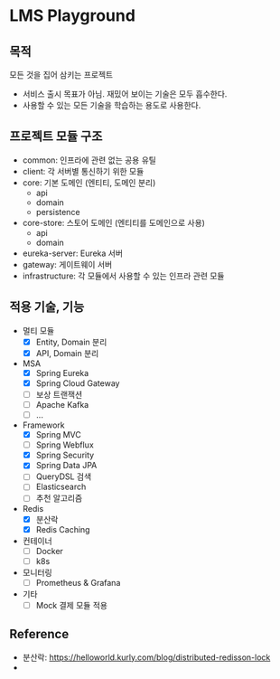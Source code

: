 # LMS Playground
## 목적
모든 것을 집어 삼키는 프로젝트
* 서비스 출시 목표가 아님. 재밌어 보이는 기술은 모두 흡수한다.
* 사용할 수 있는 모든 기술을 학습하는 용도로 사용한다.

## 프로젝트 모듈 구조
* common: 인프라에 관련 없는 공용 유틸
* client: 각 서버별 통신하기 위한 모듈
* core: 기본 도메인 (엔티티, 도메인 분리)
  * api
  * domain
  * persistence
* core-store: 스토어 도메인 (엔티티를 도메인으로 사용)
  * api
  * domain
* eureka-server: Eureka 서버
* gateway: 게이트웨이 서버
* infrastructure: 각 모듈에서 사용할 수 있는 인프라 관련 모듈

## 적용 기술, 기능
* 멀티 모듈
  * [x] Entity, Domain 분리
  * [x] API, Domain 분리
* MSA
  * [x] Spring Eureka
  * [x] Spring Cloud Gateway
  * [ ] 보상 트랜잭션
  * [ ] Apache Kafka
  * [ ] ...
* Framework
  * [x] Spring MVC
  * [ ] Spring Webflux
  * [x] Spring Security
  * [x] Spring Data JPA
  * [ ] QueryDSL
검색
  * [ ] Elasticsearch
  * [ ] 추천 알고리즘
* Redis
  * [x] 분산락
  * [x] Redis Caching
* 컨테이너
  * [ ] Docker
  * [ ] k8s
* 모니터링
  * [ ] Prometheus & Grafana
* 기타
  * [ ] Mock 결제 모듈 적용

## Reference
* 분산락: https://helloworld.kurly.com/blog/distributed-redisson-lock
* 